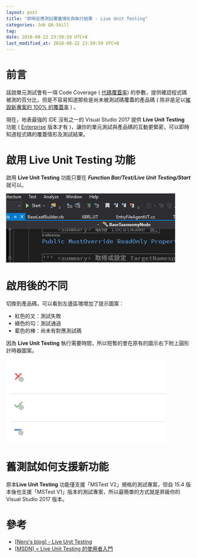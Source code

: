 ```yaml
---
layout: post
title: "即時反應測試覆蓋情形與執行結果 - Live Unit Testing"
categories: Job QA-Skill
tag: 
date: 2018-08-22 23:59:59 UTC+8 
last_modified_at: 2018-08-22 23:59:59 UTC+8 
---
```


# 前言

話說單元測試會有一項 Code Coverage ( [代碼覆蓋率](https://zh.wikipedia.org/wiki/%E4%BB%A3%E7%A2%BC%E8%A6%86%E8%93%8B%E7%8E%87)) 的參數，提供確認程式碼被測的百分比，但是不容易知道那些是尚未被測試碼覆蓋的產品碼 ( 除非是足以[摧毀新專案的 100% 的覆蓋率](https://www.puritys.me/docs-blog/article-230-%E9%81%8E%E9%AB%98%E7%9A%84-Test-Code-Coverage-%E5%B0%87%E6%91%A7%E6%AF%80%E4%B8%80%E5%80%8B%E6%96%B0%E5%B0%88%E6%A1%88.html) ) 。

現在，地表最強的 IDE 沒有之一的 Visual Studio 2017 提供 **Live Unit Testing** 功能 ( [Enterprise](https://visualstudio.microsoft.com/zh-hant/vs/?rr=https%3A%2F%2Fdevmanna.blogspot.com%2F2017%2F03%2Fvs2017-live-unit-testing.html) 版本才有 )，讓你的單元測試與產品碼的互動更緊密，可以即時知道程式碼的覆蓋情形及測試結果。

# 啟用 **Live Unit Testing** 功能

啟用 **Live Unit Testing** 功能只要在 ***Function Bar/Test/Live Unit Testing/Start*** 就可以。

![LiveUnitTesting](/assets/2018-08-22/LiveUnitTesting.gif)

# 啟用後的不同

切換到產品碼，可以看到左邊區塊增加了提示圖案：
- 紅色的叉：測試失敗
- 綠色的勾：測試通過
- 藍色的棒：尚未有對應測試碼

因為 **Live Unit Testing** 執行需要時間，所以短暫的會在原有的圖示右下附上圓形計時器圖案。

![LiveUnitTestingIconWaiting](/assets/2018-08-22/LiveUnitTestingIcon.png)

# 舊測試如何支援新功能

原本**Live Unit Testing** 功能僅支援「MSTest V2」規格的測試專案，但自 15.4 版本後也支援「MSTest V1」版本的測試專案，所以最簡單的方式就是昇級你的 Visual Studio 2017 版本。

# 參考

* [[Nero's blog] - Live Unit Testing](http://erdao123.oschina.io/nero/2017/11/12/UnitTest/Live-Unit-Testing/)
* [[MSDN] = Live Unit Testing 的使用者入門](https://docs.microsoft.com/zh-tw/visualstudio/test/live-unit-testing-start?tabs=csharp)